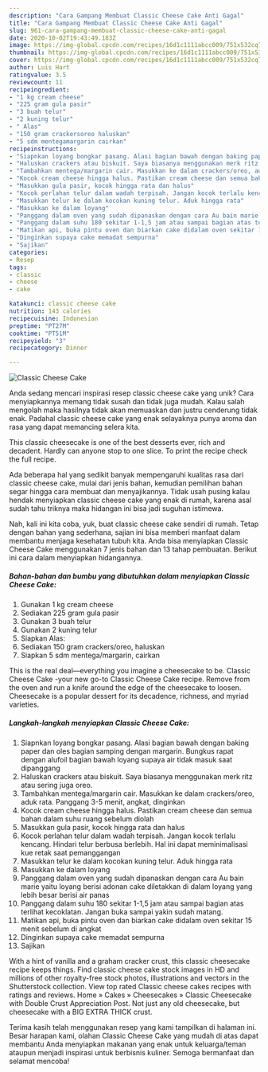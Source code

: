 ```yaml
---
description: "Cara Gampang Membuat Classic Cheese Cake Anti Gagal"
title: "Cara Gampang Membuat Classic Cheese Cake Anti Gagal"
slug: 961-cara-gampang-membuat-classic-cheese-cake-anti-gagal
date: 2020-10-02T19:43:49.183Z
image: https://img-global.cpcdn.com/recipes/16d1c1111abcc009/751x532cq70/classic-cheese-cake-foto-resep-utama.jpg
thumbnail: https://img-global.cpcdn.com/recipes/16d1c1111abcc009/751x532cq70/classic-cheese-cake-foto-resep-utama.jpg
cover: https://img-global.cpcdn.com/recipes/16d1c1111abcc009/751x532cq70/classic-cheese-cake-foto-resep-utama.jpg
author: Luis Hart
ratingvalue: 3.5
reviewcount: 11
recipeingredient:
- "1 kg cream cheese"
- "225 gram gula pasir"
- "3 buah telur"
- "2 kuning telur"
- " Alas"
- "150 gram crackersoreo haluskan"
- "5 sdm mentegamargarin cairkan"
recipeinstructions:
- "Siapnkan loyang bongkar pasang. Alasi bagian bawah dengan baking paper dan oles bagian samping dengan margarin. Bungkus rapat dengan alufoil bagian bawah loyang supaya air tidak masuk saat dipanggang"
- "Haluskan crackers atau biskuit. Saya biasanya menggunakan merk ritz atau sering juga oreo."
- "Tambahkan mentega/margarin cair. Masukkan ke dalam crackers/oreo, aduk rata. Panggang 3-5 menit, angkat, dinginkan"
- "Kocok cream cheese hingga halus. Pastikan cream cheese dan semua bahan dalam suhu ruang sebelum diolah"
- "Masukkan gula pasir, kocok hingga rata dan halus"
- "Kocok perlahan telur dalam wadah terpisah. Jangan kocok terlalu kencang. Hindari telur berbusa berlebih. Hal ini dapat meminimalisasi kue retak saat pemanggangan"
- "Masukkan telur ke dalam kocokan kuning telur. Aduk hingga rata"
- "Masukkan ke dalam loyang"
- "Panggang dalam oven yang sudah dipanaskan dengan cara Au bain marie yaitu loyang berisi adonan cake diletakkan di dalam loyang yang lebih besar berisi air panas"
- "Panggang dalam suhu 180 sekitar 1-1,5 jam atau sampai bagian atas terlihat kecoklatan. Jangan buka sampai yakin sudah matang."
- "Matikan api, buka pintu oven dan biarkan cake didalam oven sekitar 15 menit sebelum di angkat"
- "Dinginkan supaya cake memadat sempurna"
- "Sajikan"
categories:
- Resep
tags:
- classic
- cheese
- cake

katakunci: classic cheese cake 
nutrition: 143 calories
recipecuisine: Indonesian
preptime: "PT27M"
cooktime: "PT51M"
recipeyield: "3"
recipecategory: Dinner

---
```



![Classic Cheese Cake](https://img-global.cpcdn.com/recipes/16d1c1111abcc009/751x532cq70/classic-cheese-cake-foto-resep-utama.jpg)

Anda sedang mencari inspirasi resep classic cheese cake yang unik? Cara menyiapkannya memang tidak susah dan tidak juga mudah. Kalau salah mengolah maka hasilnya tidak akan memuaskan dan justru cenderung tidak enak. Padahal classic cheese cake yang enak selayaknya punya aroma dan rasa yang dapat memancing selera kita.

This classic cheesecake is one of the best desserts ever, rich and decadent. Hardly can anyone stop to one slice. To print the recipe check the full recipe.

Ada beberapa hal yang sedikit banyak mempengaruhi kualitas rasa dari classic cheese cake, mulai dari jenis bahan, kemudian pemilihan bahan segar hingga cara membuat dan menyajikannya. Tidak usah pusing kalau hendak menyiapkan classic cheese cake yang enak di rumah, karena asal sudah tahu triknya maka hidangan ini bisa jadi suguhan istimewa.


Nah, kali ini kita coba, yuk, buat classic cheese cake sendiri di rumah. Tetap dengan bahan yang sederhana, sajian ini bisa memberi manfaat dalam membantu menjaga kesehatan tubuh kita. Anda bisa menyiapkan Classic Cheese Cake menggunakan 7 jenis bahan dan 13 tahap pembuatan. Berikut ini cara dalam menyiapkan hidangannya.

<!--inarticleads1-->

##### Bahan-bahan dan bumbu yang dibutuhkan dalam menyiapkan Classic Cheese Cake:

1. Gunakan 1 kg cream cheese
1. Sediakan 225 gram gula pasir
1. Gunakan 3 buah telur
1. Gunakan 2 kuning telur
1. Siapkan  Alas:
1. Sediakan 150 gram crackers/oreo, haluskan
1. Siapkan 5 sdm mentega/margarin, cairkan


This is the real deal—everything you imagine a cheesecake to be. Classic Cheese Cake -your new go-to Classic Cheese Cake recipe. Remove from the oven and run a knife around the edge of the cheesecake to loosen. Cheesecake is a popular dessert for its decadence, richness, and myriad varieties. 

<!--inarticleads2-->

##### Langkah-langkah menyiapkan Classic Cheese Cake:

1. Siapnkan loyang bongkar pasang. Alasi bagian bawah dengan baking paper dan oles bagian samping dengan margarin. Bungkus rapat dengan alufoil bagian bawah loyang supaya air tidak masuk saat dipanggang
1. Haluskan crackers atau biskuit. Saya biasanya menggunakan merk ritz atau sering juga oreo.
1. Tambahkan mentega/margarin cair. Masukkan ke dalam crackers/oreo, aduk rata. Panggang 3-5 menit, angkat, dinginkan
1. Kocok cream cheese hingga halus. Pastikan cream cheese dan semua bahan dalam suhu ruang sebelum diolah
1. Masukkan gula pasir, kocok hingga rata dan halus
1. Kocok perlahan telur dalam wadah terpisah. Jangan kocok terlalu kencang. Hindari telur berbusa berlebih. Hal ini dapat meminimalisasi kue retak saat pemanggangan
1. Masukkan telur ke dalam kocokan kuning telur. Aduk hingga rata
1. Masukkan ke dalam loyang
1. Panggang dalam oven yang sudah dipanaskan dengan cara Au bain marie yaitu loyang berisi adonan cake diletakkan di dalam loyang yang lebih besar berisi air panas
1. Panggang dalam suhu 180 sekitar 1-1,5 jam atau sampai bagian atas terlihat kecoklatan. Jangan buka sampai yakin sudah matang.
1. Matikan api, buka pintu oven dan biarkan cake didalam oven sekitar 15 menit sebelum di angkat
1. Dinginkan supaya cake memadat sempurna
1. Sajikan


With a hint of vanilla and a graham cracker crust, this classic cheesecake recipe keeps things. Find classic cheese cake stock images in HD and millions of other royalty-free stock photos, illustrations and vectors in the Shutterstock collection. View top rated Classic cheese cakes recipes with ratings and reviews. Home » Cakes » Cheesecakes » Classic Cheesecake with Double Crust Appreciation Post. Not just any old cheesecake, but cheesecake with a BIG EXTRA THICK crust. 

Terima kasih telah menggunakan resep yang kami tampilkan di halaman ini. Besar harapan kami, olahan Classic Cheese Cake yang mudah di atas dapat membantu Anda menyiapkan makanan yang enak untuk keluarga/teman ataupun menjadi inspirasi untuk berbisnis kuliner. Semoga bermanfaat dan selamat mencoba!
